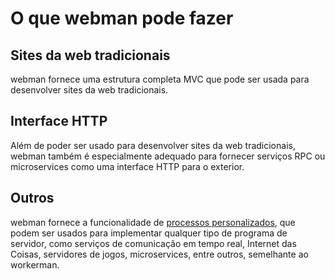 # O que webman pode fazer

## Sites da web tradicionais
webman fornece uma estrutura completa MVC que pode ser usada para desenvolver sites da web tradicionais.

## Interface HTTP
Além de poder ser usado para desenvolver sites da web tradicionais, webman também é especialmente adequado para fornecer serviços RPC ou microservices como uma interface HTTP para o exterior.

## Outros
webman fornece a funcionalidade de [processos personalizados](process.md), que podem ser usados para implementar qualquer tipo de programa de servidor, como serviços de comunicação em tempo real, Internet das Coisas, servidores de jogos, microservices, entre outros, semelhante ao workerman.
